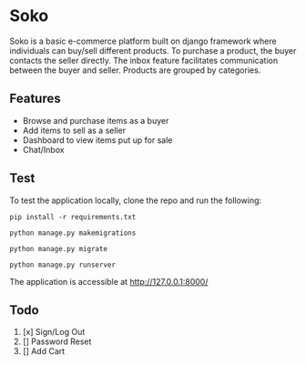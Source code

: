 # Soko
Soko is a basic e-commerce platform built on django framework where individuals can buy/sell different products. To purchase a product, the buyer contacts the seller directly. The inbox feature facilitates communication between the buyer and seller. 
Products are grouped by categories.
## Features
- Browse and purchase items as a buyer
- Add items to sell as a seller
- Dashboard to view items put up for sale
- Chat/Inbox

## Test

To test the application locally, clone the repo and run the following:

`pip install -r requirements.txt`

`python manage.py makemigrations`

`python manage.py migrate`

`python manage.py runserver`

The application is accessible at http://127.0.0.1:8000/

## Todo
1. [x] Sign/Log Out
2. [] Password Reset
3. [] Add Cart
